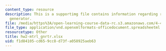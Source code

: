 ```yaml
---
content_type: resource
description: This is a supportimg file contains information regarding radiance material
  generator.
file: /media/https%3A/open-learning-course-data-rc.s3.amazonaws.com/4-430-daylighting-spring-2012/f1d84105cd659cc8d73fa058925aeb63_hw2-mtrl_gnrtr.xlsx
file_type: application/vnd.openxmlformats-officedocument.spreadsheetml.sheet
resourcetype: Other
title: hw2-mtrl_gnrtr.xlsx
uid: f1d84105-cd65-9cc8-d73f-a058925aeb63
---
```

